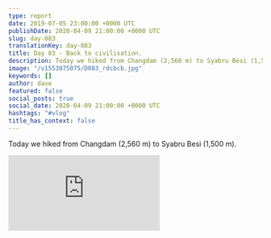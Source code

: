 ```yaml
---
type: report
date: 2019-07-05 23:00:00 +0000 UTC
publishDate: 2020-04-09 21:00:00 +0000 UTC
slug: day-083
translationKey: day-083
title: Day 83 - Back to civilisation.
description: Today we hiked from Changdam (2,560 m) to Syabru Besi (1,500 m).
image: "/v1553075075/D083_rdcbcb.jpg"
keywords: []
author: dave
featured: false
social_posts: true
social_date: 2020-04-09 21:00:00 +0000 UTC
hashtags: "#vlog"
title_has_context: false
---
```


Today we hiked from Changdam (2,560 m) to Syabru Besi (1,500 m).

<iframe class="youtube" src="https://www.youtube.com/embed/BSuyeFUMqyc" frameborder="0" allow="accelerometer; autoplay; encrypted-media; gyroscope; picture-in-picture" allowfullscreen></iframe>

